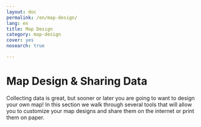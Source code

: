 ```yaml
---
layout: doc
permalink: /en/map-design/
lang: en
title: Map Design
category: map-design
cover: yes
nosearch: true

---
```


Map Design & Sharing Data
==========================
Collecting data is great, but sooner or later you are going to
want to design your own map! In this section we walk through several
tools that will allow you to customize your map designs and share
them on the internet or print them on paper.
